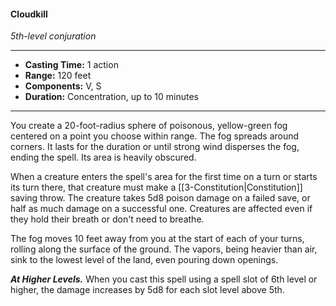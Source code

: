 #### Cloudkill
*5th-level conjuration*
___
- **Casting Time:** 1 action
- **Range:** 120 feet
- **Components:** V, S
- **Duration:** Concentration, up to 10 minutes
---
You create a 20-foot-radius sphere of poisonous, yellow-green fog centered on a point you choose within range. The fog spreads around corners. It lasts for the duration or until strong wind disperses the fog, ending the spell. Its area is heavily obscured.

When a creature enters the spell's area for the first time on a turn or starts its turn there, that creature must make a [[3-Constitution|Constitution]] saving throw. The creature takes 5d8 poison damage on a failed save, or half as much damage on a successful one. Creatures are affected even if they hold their breath or don't need to breathe.

The fog moves 10 feet away from you at the start of each of your turns, rolling along the surface of the ground. The vapors, being heavier than air, sink to the lowest level of the land, even pouring down openings.

***At Higher Levels.*** When you cast this spell using a spell slot of 6th level or higher, the damage increases by 5d8 for each slot level above 5th.
